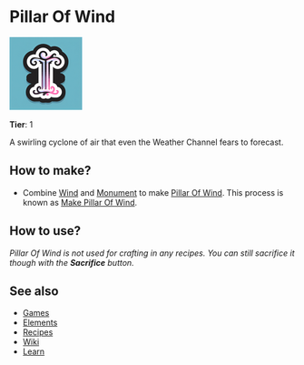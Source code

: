 # Pillar Of Wind

![](../images/item.pillarofwind.png)

**Tier**: 1

A swirling cyclone of air that even the Weather Channel fears to forecast.

## How to make?

* Combine [Wind](/wiki/elements/wind) and [Monument](/wiki/elements/monument) to make [Pillar Of Wind](/wiki/elements/pillar-of-wind). This process is known as [Make Pillar Of Wind](/wiki/recipes/make-pillar-of-wind).

## How to use?

_Pillar Of Wind is not used for crafting in any recipes. You can still sacrifice it though with the **Sacrifice** button._

## See also

* [Games](/wiki/games)
* [Elements](/wiki/elements)
* [Recipes](/wiki/recipes)
* [Wiki](/wiki/index)
* [Learn](/learn/index)